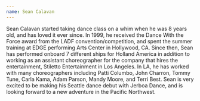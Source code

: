 ```yaml
---
name: Sean Calavan
---
```

Sean Calavan started taking dance class on a whim when he was 8 years old, and has loved it ever since. In 1999, he received the Dance With the Force award from the LADF convention/competition, and spent the summer training at EDGE performing Arts Center in Hollywood, CA. Since then, Sean has performed onboard 7 different ships for Holland America in addition to working as an assistant choreographer for the company that hires the entertainment, Stiletto Entertainment in Los Angeles. In LA, he has worked with many choreographers including Patti Columbo, John Charron, Tommy Tune, Carla Kama, Adam Parson, Mandy Moore, and Terri Best. Sean is very excited to be making his Seattle dance debut with Jerboa Dance, and is looking forward to a new adventure in the Pacific Northwest.